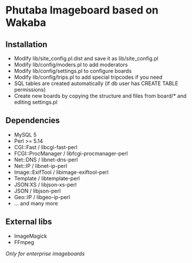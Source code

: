 # Phutaba Imageboard based on Wakaba

## Installation
* Modify lib/site_config.pl.dist and save it as lib/site_config.pl
* Modify lib/config/moders.pl to add moderators
* Modify lib/config/settings.pl to configure boards
* Modify lib/config/trips.pl to add special tripcodes if you need
* SQL tables are created automatically (if db user has CREATE TABLE permissions)
* Create new boards by copying the structure and files from board/* and editing settings.pl

## Dependencies
* MySQL 5
* Perl >= 5.14
* CGI::Fast / libcgi-fast-perl
* FCGI::ProcManager / libfcgi-procmanager-perl
* Net::DNS / libnet-dns-perl
* Net::IP / libnet-ip-perl
* Image::ExifTool / libimage-exiftool-perl
* Template / libtemplate-perl
* JSON:XS / libjson-xs-perl
* JSON / libjson-perl
* Geo::IP / libgeo-ip-perl
* ... and many more

## External libs
* ImageMagick
* FFmpeg

*Only for enterprise imageboards*
